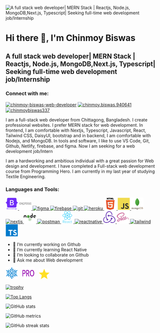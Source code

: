 ![A full stack web developer| MERN Stack | Reactjs, Node.js, MongoDB,Next.js, Typescript| Seeking full-time web development job/Internship](https://media.licdn.com/dms/image/v2/D5616AQGgUAkiU8aAww/profile-displaybackgroundimage-shrink_350_1400/profile-displaybackgroundimage-shrink_350_1400/0/1724934184863?e=1742428800&v=beta&t=JInaM5jhXMAW2rgXUXqHDpK_WPa5BOZn8d33AtyGYPQ)
# Hi there 👋, I'm Chinmoy Biswas
## A full stack web developer| MERN Stack | Reactjs, Node.js, MongoDB,Next.js, Typescript| Seeking full-time web development job/Internship

<h3 align="left">Connect with me:</h3>
<p align="left">
<a href="https://linkedin.com/in/chinmoy-biswas-web-developer" target="blank"><img align="center" src="https://raw.githubusercontent.com/rahuldkjain/github-profile-readme-generator/master/src/images/icons/Social/linked-in-alt.svg" alt="chinmoy-biswas-web-developer" height="30" width="40" /></a>
<a href="https://fb.com/chinmoy.biswas.940641" target="blank"><img align="center" src="https://raw.githubusercontent.com/rahuldkjain/github-profile-readme-generator/master/src/images/icons/Social/facebook.svg" alt="chinmoy.biswas.940641" height="30" width="40" /></a>
<a href="https://instagram.com/chinmoybiswas337" target="blank"><img align="center" src="https://raw.githubusercontent.com/rahuldkjain/github-profile-readme-generator/master/src/images/icons/Social/instagram.svg" alt="chinmoybiswas337" height="30" width="40" /></a>
</p>  

I am a full-stack web developer from Chittagong, Bangladesh. I create professional websites. I prefer MERN stack for web development. In frontend, I am comfortable with Nextjs, Typescript, Javascript, React, Tailwind CSS, DaisyUI, bootstrap and in backend, I am comfortable with Nodejs, and MongoDB. In tools and software, I like to use VS Code, Git, Github, Netlify, firebase, and figma. Now I am seeking for a web development job/Intern

I am a hardworking and ambitious individual with a great passion for Web design and development. I have completed a Full-stack web development course from Programming Hero. I am currently in my last year of studying Textile Engineering.

<h3 align="left">Languages and Tools:</h3>
<p align="left"> <a href="https://getbootstrap.com" target="_blank" rel="noreferrer"> <img src="https://raw.githubusercontent.com/devicons/devicon/master/icons/bootstrap/bootstrap-plain-wordmark.svg" alt="bootstrap" width="40" height="40"/> </a> <a href="https://expressjs.com" target="_blank" rel="noreferrer"> <img src="https://raw.githubusercontent.com/devicons/devicon/master/icons/express/express-original-wordmark.svg" alt="express" width="40" height="40"/> </a> <a href="https://www.figma.com/" target="_blank" rel="noreferrer"> <img src="https://www.vectorlogo.zone/logos/figma/figma-icon.svg" alt="figma" width="40" height="40"/> </a> <a href="https://firebase.google.com/" target="_blank" rel="noreferrer"> <img src="https://www.vectorlogo.zone/logos/firebase/firebase-icon.svg" alt="firebase" width="40" height="40"/> </a> <a href="https://git-scm.com/" target="_blank" rel="noreferrer"> <img src="https://www.vectorlogo.zone/logos/git-scm/git-scm-icon.svg" alt="git" width="40" height="40"/> </a> <a href="https://heroku.com" target="_blank" rel="noreferrer"> <img src="https://www.vectorlogo.zone/logos/heroku/heroku-icon.svg" alt="heroku" width="40" height="40"/> </a> <a href="https://www.w3.org/html/" target="_blank" rel="noreferrer"> <img src="https://raw.githubusercontent.com/devicons/devicon/master/icons/html5/html5-original-wordmark.svg" alt="html5" width="40" height="40"/> </a> <a href="https://developer.mozilla.org/en-US/docs/Web/JavaScript" target="_blank" rel="noreferrer"> <img src="https://raw.githubusercontent.com/devicons/devicon/master/icons/javascript/javascript-original.svg" alt="javascript" width="40" height="40"/> </a> <a href="https://www.mongodb.com/" target="_blank" rel="noreferrer"> <img src="https://raw.githubusercontent.com/devicons/devicon/master/icons/mongodb/mongodb-original-wordmark.svg" alt="mongodb" width="40" height="40"/> </a> <a href="https://nextjs.org/" target="_blank" rel="noreferrer"> <img src="https://cdn.worldvectorlogo.com/logos/nextjs-2.svg" alt="nextjs" width="40" height="40"/> </a> <a href="https://nodejs.org" target="_blank" rel="noreferrer"> <img src="https://raw.githubusercontent.com/devicons/devicon/master/icons/nodejs/nodejs-original-wordmark.svg" alt="nodejs" width="40" height="40"/> </a> <a href="https://postman.com" target="_blank" rel="noreferrer"> <img src="https://www.vectorlogo.zone/logos/getpostman/getpostman-icon.svg" alt="postman" width="40" height="40"/> </a> <a href="https://reactjs.org/" target="_blank" rel="noreferrer"> <img src="https://raw.githubusercontent.com/devicons/devicon/master/icons/react/react-original-wordmark.svg" alt="react" width="40" height="40"/> </a> <a href="https://reactnative.dev/" target="_blank" rel="noreferrer"> <img src="https://reactnative.dev/img/header_logo.svg" alt="reactnative" width="40" height="40"/> </a> <a href="https://redux.js.org" target="_blank" rel="noreferrer"> <img src="https://raw.githubusercontent.com/devicons/devicon/master/icons/redux/redux-original.svg" alt="redux" width="40" height="40"/> </a> <a href="https://sass-lang.com" target="_blank" rel="noreferrer"> <img src="https://raw.githubusercontent.com/devicons/devicon/master/icons/sass/sass-original.svg" alt="sass" width="40" height="40"/> </a> <a href="https://tailwindcss.com/" target="_blank" rel="noreferrer"> <img src="https://www.vectorlogo.zone/logos/tailwindcss/tailwindcss-icon.svg" alt="tailwind" width="40" height="40"/> </a> <a href="https://www.typescriptlang.org/" target="_blank" rel="noreferrer"> <img src="https://raw.githubusercontent.com/devicons/devicon/master/icons/typescript/typescript-original.svg" alt="typescript" width="40" height="40"/> </a> </p>

- 🔭 I’m currently working on Github 
- 🌱 I’m currently learning React Native 
- 👯 I’m looking to collaborate on Github 
- 💬 Ask me about Web development 



<a href='https://archiveprogram.github.com/'><img src='https://raw.githubusercontent.com/acervenky/animated-github-badges/master/assets/acbadge.gif' width='40' height='40'></a> <a href='https://github.com/pricing'><img src='https://raw.githubusercontent.com/acervenky/animated-github-badges/master/assets/pro.gif' width='40' height='40'></a> <a href='https://stars.github.com/'><img src='https://raw.githubusercontent.com/acervenky/animated-github-badges/master/assets/starbadge.gif' width='35' height='35'></a> 

[![trophy](https://github-profile-trophy.vercel.app/?username=chinmoybiswas17)](https://github.com/ryo-ma/github-profile-trophy)

[![Top Langs](https://github-readme-stats.vercel.app/api/top-langs/?username=chinmoybiswas17&theme=dark)](https://github.com/anuraghazra/github-readme-stats)

![GitHub stats](https://github-readme-stats.vercel.app/api?username=chinmoybiswas17&theme=dark&show_icons=true&count_private=true)  

![GitHub metrics](https://metrics.lecoq.io/chinmoybiswas17)  

![GitHub streak stats](https://streak-stats.demolab.com/?user=chinmoybiswas17&theme=dark)  

